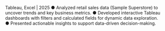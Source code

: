 Tableau, Excel | 2025
● Analyzed retail sales data (Sample Superstore) to uncover trends and key
business metrics.
● Developed interactive Tableau dashboards with filters and calculated fields for
dynamic data exploration.
● Presented actionable insights to support data-driven decision-making.
